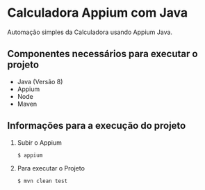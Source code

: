 # Calculadora Appium com Java

  Automação simples da Calculadora usando Appium Java.
  
## Componentes necessários para executar o projeto

  - Java (Versão 8)
  - Appium
  - Node
  - Maven
  
## Informações para a execução do projeto

  1. Subir o Appium
      ``` 
      $ appium
      ```
  2. Para executar o Projeto
     ```
     $ mvn clean test
     ```
     